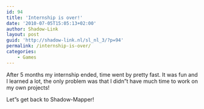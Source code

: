```yaml
---
id: 94
title: 'Internship is over!'
date: '2010-07-05T15:05:13+02:00'
author: Shadow-Link
layout: post
guid: 'http://shadow-link.nl/sl_nl_3/?p=94'
permalink: /internship-is-over/
categories:
    - Games
---
```


After 5 months my internship ended, time went by pretty fast. It was fun and I learned a lot, the only problem was that I didn”t have much time to work on my own projects!

Let”s get back to Shadow-Mapper!